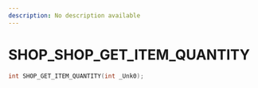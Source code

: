 ```yaml
---
description: No description available 
---
```


# SHOP\_SHOP_GET_ITEM_QUANTITY

```cpp
int SHOP_GET_ITEM_QUANTITY(int _Unk0);
```